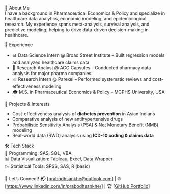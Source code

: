 
🔬 About Me  
I have a background in Pharmaceutical Economics & Policy and specialize in healthcare data analytics, economic modeling, and epidemiological research. My experience spans meta-analysis, survival analysis, and predictive modeling, helping to drive data-driven decision-making in healthcare.  

💼 Experience  
- 📊 Data Science Intern @ Broad Street Institute – Built regression models and analyzed healthcare claims data  
- 🏥 Research Analyst @ ACG Capsules – Conducted pharmacy data analysis for major pharma companies  
- 📈 Research Intern @ Parexel – Performed systematic reviews and cost-effectiveness modeling  
- 🎓 M.S. in Pharmaceutical Economics & Policy – MCPHS University, USA  

🚀 Projects & Interests  
- Cost-effectiveness analysis of **diabetes prevention** in Asian Indians  
- Comparative analysis of new antihypertensive drugs  
- Probabilistic Sensitivity Analysis (PSA) & Net Monetary Benefit (NMB) modeling  
- Real-world data (RWD) analysis using **ICD-10 coding & claims data**  

 🛠️ Tech Stack  
💾 Programming: SAS, SQL, VBA  
📊 Data Visualization: Tableau, Excel, Data Wrapper  
📉 Statistical Tools: SPSS, SAS, R (basic)  

🔗 Let’s Connect! 
📬 [prabodhsankhe@outlook.com] | 🌐 [https://www.linkedin.com/in/prabodhsankhe/] | 🏆 [[GitHub Portfolio](https://github.com/prabodhsankhe)]  

